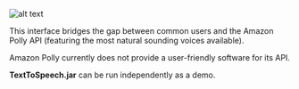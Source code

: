 ![alt text](https://i.imgur.com/rvJZdBc.png)

This interface bridges the gap between common users and the Amazon Polly API (featuring the most natural sounding voices available).

Amazon Polly currently does not provide a user-friendly software for its API.

**TextToSpeech.jar** can be run independently as a demo.
